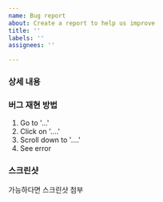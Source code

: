 ```yaml
---
name: Bug report
about: Create a report to help us improve
title: ''
labels: ''
assignees: ''

---
```


### 상세 내용

### 버그 재현 방법

1. Go to '...'
2. Click on '....'
3. Scroll down to '....'
4. See error

### 스크린샷

가능하다면 스크린샷 첨부
